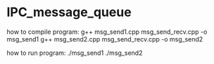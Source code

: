 # IPC_message_queue

how to compile program:
	g++ msg_send1.cpp msg_send_recv.cpp -o msg_send1
	g++ msg_send2.cpp msg_send_recv.cpp -o msg_send2
	
how to run program:
	./msg_send1
	./msg_send2
	
